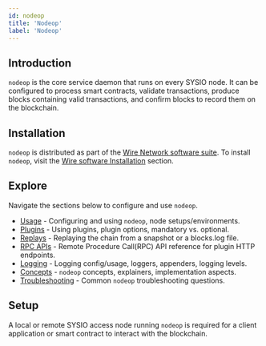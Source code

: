 ```yaml
---
id: nodeop
title: 'Nodeop'
label: 'Nodeop'
---
```


## Introduction

`nodeop` is the core service daemon that runs on every SYSIO node. It can be configured to process smart contracts, validate transactions, produce blocks containing valid transactions, and confirm blocks to record them on the blockchain.

## Installation

`nodeop` is distributed as part of the [Wire Network software suite](https://example.com). To install `nodeop`, visit the [Wire software Installation](https://example.com) section.

## Explore

Navigate the sections below to configure and use `nodeop`.

- [Usage](./usage/index.md) - Configuring and using `nodeop`, node setups/environments.
- [Plugins](./plugins) - Using plugins, plugin options, mandatory vs. optional.
- [Replays](./replays.md) - Replaying the chain from a snapshot or a blocks.log file.
- [RPC APIs](./nodeop-apis.md) - Remote Procedure Call(RPC) API reference for plugin HTTP endpoints.
- [Logging](./logging/index.md) - Logging config/usage, loggers, appenders, logging levels.
- [Concepts](./concepts/index.md) - `nodeop` concepts, explainers, implementation aspects.
- [Troubleshooting](./troubleshooting.md) - Common `nodeop` troubleshooting questions.

## Setup

A local or remote SYSIO access node running `nodeop` is required for a client application or smart contract to interact with the blockchain.
